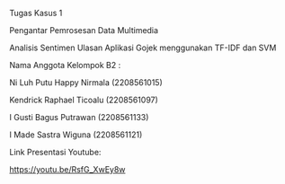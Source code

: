 Tugas Kasus 1 

Pengantar Pemrosesan Data Multimedia


Analisis Sentimen Ulasan Aplikasi Gojek menggunakan TF-IDF dan SVM


Nama Anggota Kelompok B2 : 

Ni Luh Putu Happy Nirmala (2208561015)

Kendrick Raphael Ticoalu (2208561097)

I Gusti Bagus Putrawan  (2208561133)

I Made Sastra Wiguna (2208561121)


Link Presentasi Youtube: 

https://youtu.be/RsfG_XwEy8w
